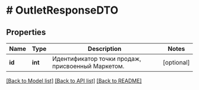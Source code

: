 # # OutletResponseDTO

## Properties

Name | Type | Description | Notes
------------ | ------------- | ------------- | -------------
**id** | **int** | Идентификатор точки продаж, присвоенный Маркетом. | [optional]

[[Back to Model list]](../../README.md#models) [[Back to API list]](../../README.md#endpoints) [[Back to README]](../../README.md)
